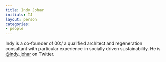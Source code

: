 ```yaml
---
title: Indy Johar
initials: IJ
layout: person
categories:
- people
---
```


Indy is a co-founder of 00:/ a qualified architect and regeneration consultant
with particular experience in socially driven sustainability. He is
[@indy_johar][] on Twitter.

[@indy_johar]: https://twitter.com/indy_johar
